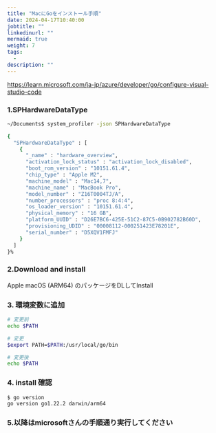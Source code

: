 ```yaml
---
title: "MacにGoをインストール手順"
date: 2024-04-17T10:40:00
jobtitle: ""
linkedinurl: ""
mermaid: true
weight: 7
tags:
  - 
description: ""
---
```



<https://learn.microsoft.com/ja-jp/azure/developer/go/configure-visual-studio-code>

### 1.SPHardwareDataType

```bash
~/Documents$ system_profiler -json SPHardwareDataType

{
  "SPHardwareDataType" : [
    {
      "_name" : "hardware_overview",
      "activation_lock_status" : "activation_lock_disabled",
      "boot_rom_version" : "10151.61.4",
      "chip_type" : "Apple M2",
      "machine_model" : "Mac14,7",
      "machine_name" : "MacBook Pro",
      "model_number" : "Z16T0004TJ/A",
      "number_processors" : "proc 8:4:4",
      "os_loader_version" : "10151.61.4",
      "physical_memory" : "16 GB",
      "platform_UUID" : "D26E7BC6-425E-51C2-87C5-0B902782B60D",
      "provisioning_UDID" : "00008112-000251423E78201E",
      "serial_number" : "D5XQV1FMFJ"
    }
  ]
}%      
```

### 2.Download and install

Apple macOS (ARM64) のパッケージをDLしてInstall

### 3. 環境変数に追加

```bash
# 変更前
echo $PATH

# 変更
$export PATH=$PATH:/usr/local/go/bin

# 変更後
echo $PATH
```

### 4. install 確認

```bash
$ go version
go version go1.22.2 darwin/arm64
```

### 5.以降はmicrosoftさんの手順通り実行してください
